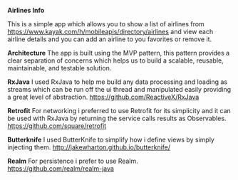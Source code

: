 **Airlines Info**

This is a simple app which allows you to show a list of airlines from 
https://www.kayak.com/h/mobileapis/directory/airlines and view each airline details and you can add an airline to 
you favorites or remove it.

**Architecture**
The app is built using the MVP pattern, this pattern provides a clear separation of concerns 
which helps us to build a scalable, reusable, maintainable, and testable solution.
 
**RxJava**
I used RxJava to help me build any data processing and loading as streams which can be run off 
the ui thread and manipulated easily providing a great level of abstraction.
https://github.com/ReactiveX/RxJava

**Retrofit**
For networking i preferred to use Retrofit for its simplicity and it can be used with RxJava by 
returning the service calls results as Observables.
https://github.com/square/retrofit

**Butterknife**
I used ButterKnife to simplify how i define views by simply injecting them.
http://jakewharton.github.io/butterknife/

**Realm**
For persistence i prefer to use Realm.
https://github.com/realm/realm-java



